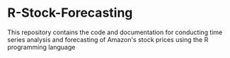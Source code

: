 # R-Stock-Forecasting
This repository contains the code and documentation for conducting time series analysis and forecasting of Amazon's stock prices using the R programming language
